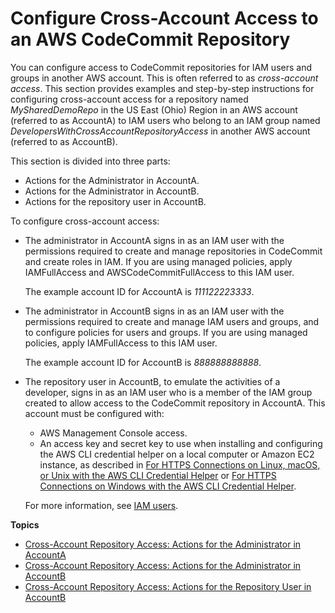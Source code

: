 # Configure Cross\-Account Access to an AWS CodeCommit Repository<a name="cross-account"></a>

You can configure access to CodeCommit repositories for IAM users and groups in another AWS account\. This is often referred to as *cross\-account access*\. This section provides examples and step\-by\-step instructions for configuring cross\-account access for a repository named *MySharedDemoRepo* in the US East \(Ohio\) Region in an AWS account \(referred to as AccountA\) to IAM users who belong to an IAM group named *DevelopersWithCrossAccountRepositoryAccess* in another AWS account \(referred to as AccountB\)\.

This section is divided into three parts:
+ Actions for the Administrator in AccountA\.
+ Actions for the Administrator in AccountB\.
+ Actions for the repository user in AccountB\.

To configure cross\-account access:
+ The administrator in AccountA signs in as an IAM user with the permissions required to create and manage repositories in CodeCommit and create roles in IAM\. If you are using managed policies, apply IAMFullAccess and AWSCodeCommitFullAccess to this IAM user\.

  The example account ID for AccountA is *111122223333*\.
+ The administrator in AccountB signs in as an IAM user with the permissions required to create and manage IAM users and groups, and to configure policies for users and groups\. If you are using managed policies, apply IAMFullAccess to this IAM user\.

  The example account ID for AccountB is *888888888888*\.
+ The repository user in AccountB, to emulate the activities of a developer, signs in as an IAM user who is a member of the IAM group created to allow access to the CodeCommit repository in AccountA\. This account must be configured with: 
  + AWS Management Console access\.
  + An access key and secret key to use when installing and configuring the AWS CLI credential helper on a local computer or Amazon EC2 instance, as described in [For HTTPS Connections on Linux, macOS, or Unix with the AWS CLI Credential Helper](setting-up-https-unixes.md) or [For HTTPS Connections on Windows with the AWS CLI Credential Helper](setting-up-https-windows.md)\.

  For more information, see [IAM users](https://docs.aws.amazon.com/IAM/latest/UserGuide/introduction_identity-management.html#intro-identity-users)\.

**Topics**
+ [Cross\-Account Repository Access: Actions for the Administrator in AccountA](cross-account-administrator-a.md)
+ [Cross\-Account Repository Access: Actions for the Administrator in AccountB](cross-account-administrator-b.md)
+ [Cross\-Account Repository Access: Actions for the Repository User in AccountB](cross-account-user-b.md)
